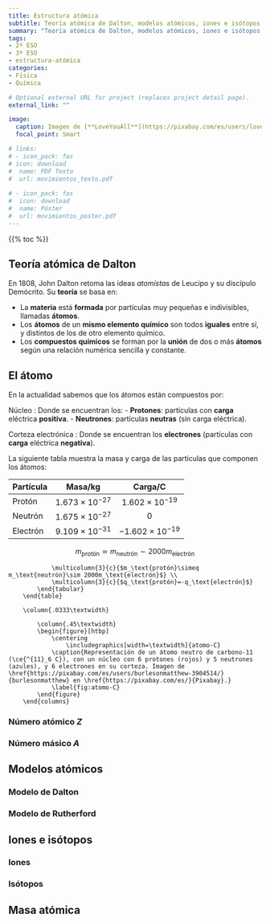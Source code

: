 ```yaml
---
title: Estructura atómica
subtitle: Teoría atómica de Dalton, modelos atómicos, iones e isótopos
summary: "Teoría atómica de Dalton, modelos atómicos, iones e isótopos."
tags:
- 2º ESO
- 3º ESO
- estructura-atómica
categories:
- Física
- Química

# Optional external URL for project (replaces project detail page).
external_link: ""

image:
  caption: Imagen de [**LoveYouAll**](https://pixabay.com/es/users/loveyouall-3307648/) en [Pixabay](https://pixabay.com/es/)
  focal_point: Smart

# links:
# - icon_pack: fas
# icon: download
#  name: PDF Texto
#  url: movimientos_texto.pdf
  
# - icon_pack: fas
#  icon: download
#  name: Póster
#  url: movimientos_poster.pdf  
---
```


{{% toc %}}

## Teoría atómica de Dalton
En 1808, John Dalton retoma las ideas *atomistas* de Leucipo y su discípulo Demócrito. Su **teoría** se basa en:

- La **materia** está **formada** por partículas muy pequeñas e indivisibles, llamadas **átomos**.
- Los **átomos** de un **mismo elemento químico** son todos **iguales** entre sí, y distintos de los de otro elemento químico.
- Los **compuestos químicos** se forman por la **unión** de dos o más **átomos** según una relación numérica sencilla y constante.

## El átomo
En la actualidad sabemos que los átomos están compuestos por:

Núcleo
: Donde se encuentran los: 
	- **Protones**: partículas con **carga** eléctrica **positiva**.
	- **Neutrones**: partículas **neutras** (sin carga eléctrica).

Corteza electrónica
: Donde se encuentran los **electrones** (partículas con **carga** eléctrica **negativa**).

La siguiente tabla muestra la masa y carga de las partículas que componen los átomos:

| Partícula | Masa/kg | Carga/C |
| --- | :---: | :---: |
| Protón | $1.673\times 10^{-27}$ | $1.602\times 10^{-19}$ |
| Neutrón | $1.675\times 10^{-27}$ | $0$ |
| Electrón | $9.109\times 10^{-31}$ | $-1.602\times 10^{-19}$ |

$$
m_\text{protón}\simeq m_\text{neutrón}\sim 2000m_\text{electrón}
$$

				\multicolumn{3}{c}{$m_\text{protón}\simeq m_\text{neutrón}\sim 2000m_\text{electrón}$} \\
				\multicolumn{3}{c}{$q_\text{protón}=-q_\text{electrón}$}
			\end{tabular}
		\end{table}
		
		\column{.0333\textwidth}
	
			\column{.45\textwidth}
			\begin{figure}[htbp]
				\centering
					\includegraphics[width=\textwidth]{atomo-C}
				\caption{Representación de un átomo neutro de carbono-11 (\ce{^{11}_6 C}), con un núcleo con 6 protones (rojos) y 5 neutrones (azules), y 6 electrones en su corteza. Imagen de \href{https://pixabay.com/es/users/burlesonmatthew-3904514/}{burlesonmatthew} en \href{https://pixabay.com/es/}{Pixabay}.}
				\label{fig:atomo-C}
			\end{figure}
		\end{columns}	

### Número atómico $Z$
### Número másico $A$

## Modelos atómicos
### Modelo de Dalton
### Modelo de Rutherford

## Iones e isótopos
### Iones
### Isótopos

## Masa atómica
